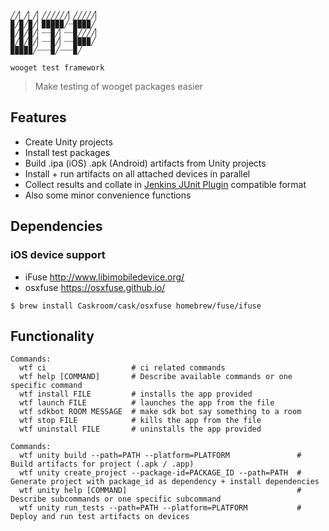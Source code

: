 ```
╱╱▏╱▏╱▏╱╱╱╱╱╱▏╱╱╱╱╱▏
▉╱▉╱▉╱▏▉▉▉▉▉╱┈▉▉▉▉╱
▉╱▉╱▉╱▏┈┈▉╱▏┈┈▉╱╱╱╱▏
▉╱▉╱▉╱▏┈┈▉╱▏┈┈▉▉▉▉╱
▉▉▉▉▉╱┈┈┈▉╱┈┈┈▉╱

wooget test framework
```

> Make testing of wooget packages easier

## Features

* Create Unity projects
* Install test packages
* Build .ipa (iOS) .apk (Android) artifacts from Unity projects
* Install + run artifacts on all attached devices in parallel
* Collect results and collate in [Jenkins JUnit Plugin](https://wiki.jenkins-ci.org/display/JENKINS/JUnit+Plugin) compatible format
* Also some minor convenience functions

## Dependencies
### iOS device support
* iFuse http://www.libimobiledevice.org/
* osxfuse https://osxfuse.github.io/

`$ brew install Caskroom/cask/osxfuse homebrew/fuse/ifuse`

## Functionality

```
Commands:
  wtf ci                   # ci related commands
  wtf help [COMMAND]       # Describe available commands or one specific command
  wtf install FILE         # installs the app provided
  wtf launch FILE          # launches the app from the file
  wtf sdkbot ROOM MESSAGE  # make sdk bot say something to a room
  wtf stop FILE            # kills the app from the file
  wtf uninstall FILE       # uninstalls the app provided

Commands:
  wtf unity build --path=PATH --platform=PLATFORM               # Build artifacts for project (.apk / .app)
  wtf unity create_project --package-id=PACKAGE_ID --path=PATH  # Generate project with package_id as dependency + install dependencies
  wtf unity help [COMMAND]                                      # Describe subcommands or one specific subcommand
  wtf unity run_tests --path=PATH --platform=PLATFORM           # Deploy and run test artifacts on devices

```

